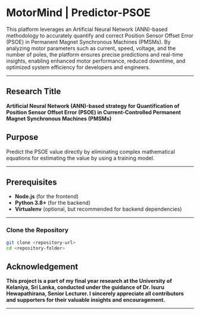# MotorMind | Predictor-PSOE
This platform leverages an Artificial Neural Network (ANN)-based methodology to accurately quantify and correct Position Sensor Offset Error (PSOE) in Permanent Magnet Synchronous Machines (PMSMs). By analyzing motor parameters such as current, speed, voltage, and the number of poles, the platform ensures precise predictions and real-time insights, enabling enhanced motor performance, reduced downtime, and optimized system efficiency for developers and engineers.


---

## Research Title


**Artificial Neural Network (ANN)-based strategy for Quantification of Position Sensor Offset Error (PSOE) 
  in Current-Controlled Permanent Magnet Synchronous Machines (PMSMs)**

## Purpose 

Predict the PSOE value directly by eliminating complex mathematical equations for estimating the value by using a training model.

---

## Prerequisites

- **Node.js** (for the frontend)
- **Python 3.8+** (for the backend)
- **Virtualenv** (optional, but recommended for backend dependencies)

---

### Clone the Repository
```bash
git clone <repository-url>
cd <repository-folder>
```

## Acknowledgement

  **This project is a part of my final year research at the University of Kelaniya, Sri Lanka, 
  conducted under the guidance of Dr. Isuru Hewapathirana, Senior Lecturer. 
  I sincerely appreciate all contributors and supporters for their valuable insights and encouragement.**

---


